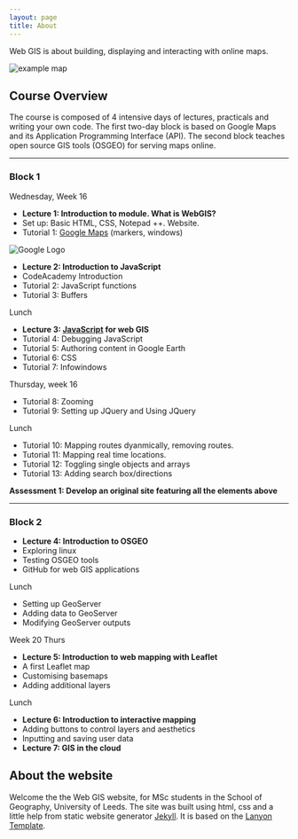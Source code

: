 ```yaml
---
layout: page
title: About
---
```


Web GIS is about building, displaying and interacting with
online maps.

![example map](http://geonode.org/static/img/hero_img.png)

## Course Overview

The course is composed of 4 intensive days of lectures, practicals
and writing your own code. The first two-day block is based
on Google Maps and its Application Programming Interface (API).
The second block teaches open source
GIS tools (OSGEO) for serving maps online.

---

### Block 1

Wednesday, Week 16

- **Lecture 1: Introduction to module. What is WebGIS?**
- Set up: Basic HTML, CSS, Notepad ++. Website.
- Tutorial 1: [Google Maps](https://developers.google.com/maps/) (markers, windows)

![Google Logo](https://developers.google.com/_static/fd384d45a8/images/developers-logo.svg)

- **Lecture 2: Introduction to JavaScript**
- CodeAcademy Introduction
- Tutorial 2: JavaScript functions
- Tutorial 3: Buffers

Lunch

- **Lecture 3: [JavaScript](http://www.codecademy.com/en/tracks/javascript) for web GIS**
- Tutorial 4: Debugging JavaScript
- Tutorial 5: Authoring content in Google Earth
- Tutorial 6: CSS
- Tutorial 7: Infowindows

Thursday, week 16

- Tutorial 8: Zooming
- Tutorial 9: Setting up JQuery and Using JQuery

Lunch

- Tutorial 10: Mapping routes dyanmically, removing routes.
- Tutorial 11: Mapping real time locations.
- Tutorial 12: Toggling single objects and arrays
- Tutorial 13: Adding search box/directions

**Assessment 1: Develop an original site featuring all the elements above**

<hr>

### Block 2

- **Lecture 4: Introduction to OSGEO**
- Exploring linux
- Testing OSGEO tools
- GitHub for web GIS applications

Lunch

  - Setting up GeoServer
  - Adding data to GeoServer
  - Modifying GeoServer outputs
  
Week 20 Thurs

- **Lecture 5: Introduction to web mapping with Leaflet**
- A first Leaflet map
- Customising basemaps
- Adding additional layers

Lunch

- **Lecture 6: Introduction to interactive mapping**
- Adding buttons to control layers and aesthetics
- Inputting and saving user data
- **Lecture 7: GIS in the cloud**

## About the website

<p class="message">
 Welcome the the Web GIS website, for MSc students in the School of Geography,
 University of Leeds. The site was built using html, css and a little
 help from static website generator
<a href="http://jekyllrb.com">Jekyll</a>.
 It is based on the
 <a href="https://github.com/poole/lanyon">Lanyon Template</a>.
</p>
